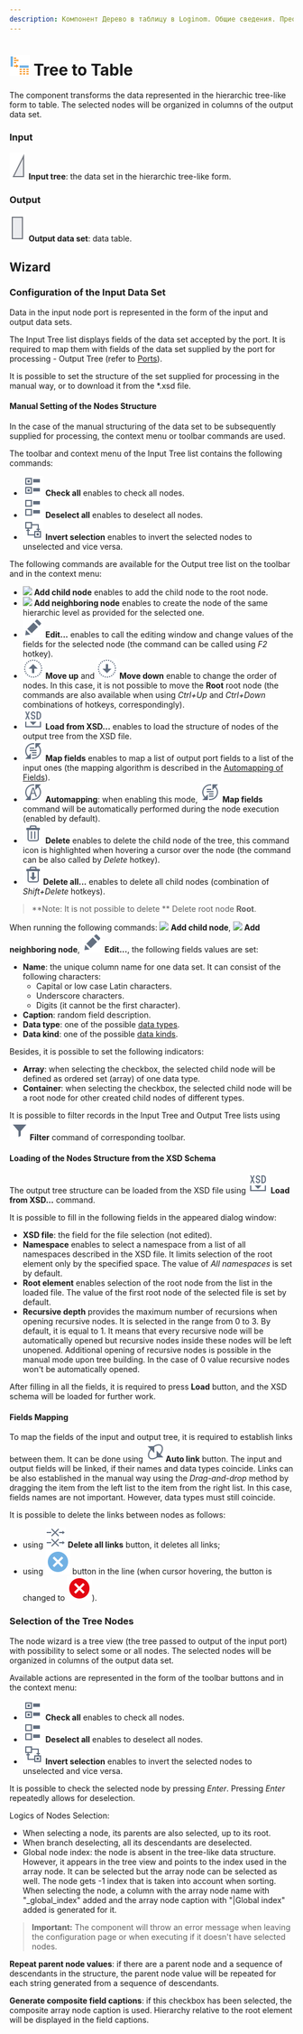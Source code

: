 ```yaml
---
description: Компонент Дерево в таблицу в Loginom. Общие сведения. Преобразование данных, представленных в иерархической (древовидной) форме, в таблицу. Мастер настройки. Признак Массив. Признак Контейнер. Загрузка структуры узлов из XSD схемы.
---
```

# ![](./../../images/icons/components/tree-to-data_default.svg) Tree to Table

The component transforms the data represented in the hierarchic tree-like form to table. The selected nodes will be organized in columns of the output data set.

### Input

![](./../../images/icons/app/node/ports/inputs/tree_inactive.svg) **Input tree**: the data set in the hierarchic tree-like form.

### Output

![](./../../images/icons/app/node/ports/outputs/table_inactive.svg) **Output data set**: data table.

## Wizard

### Configuration of the Input Data Set

Data in the input node port  is represented in the form of the input and output data sets.

The Input Tree list displays fields of the data set accepted by the port. It is required to map them with fields of the data set supplied by the port for processing - Output Tree (refer to [Ports](./../../workflow/ports/README.md)).

It is possible to set the structure of the set supplied for processing in the manual way, or to download it from the *.xsd file.

#### Manual Setting of the Nodes Structure

In the case of the manual structuring of the data set to be subsequently supplied for processing, the context menu or toolbar commands are used.

The toolbar and context menu of the Input Tree list contains the following commands:

* ![](./../../images/icons/common/toolbar-controls/check-all_default.svg) **Check all** enables to check all nodes.
* ![](./../../images/icons/common/toolbar-controls/uncheck-all_default.svg) **Deselect all** enables to deselect all nodes.
* ![](./../../images/icons/common/toolbar-controls/reverse-check_default.svg) **Invert selection** enables to invert the selected nodes to unselected and vice versa.

The following commands are available for the Output tree list on the toolbar and in the context menu:

* ![](./../../images/icons/wizards/datatree/add-child_default.svg) **Add child node** enables to add the child node to the root node.
* ![](./../../images/icons/wizards/datatree/add-neighbor_default.svg) **Add neighboring node** enables to create the node of the same hierarchic level as provided for the selected one.
* ![](./../../images/icons/common/toolbar-controls/edit_default.svg) **Edit...** enables to call the editing window and change values of the fields for the selected node (the command can be called using *F2* hotkey).
* ![](./../../images/icons/common/toolbar-controls/moveup_default.svg) **Move up**  and  ![](./../../images/icons/common/toolbar-controls/movedown_default.svg) **Move down** enable to change the order of nodes. In this case, it is not possible to move the **Root** root node (the commands are also available when using *Ctrl+Up* and *Ctrl+Down* combinations of hotkeys, correspondingly).
* ![](./../../images/icons/common/toolbar-controls/import-from-xsd_default.svg) **Load from XSD...** enables to load the structure of nodes of the output tree from the XSD file.
* ![](./../../images/icons/common/toolbar-controls/sync-columns_default.svg) **Map fields** enables to map a list of output port fields to a list of the input ones (the mapping algorithm is described in the [Automapping of Fields](./../../workflow/ports/automapping-of-fields.md)).
* ![](./../../images/icons/common/toolbar-controls/auto-sync-columns_default.svg) **Automapping**: when enabling this mode, ![](./../../images/icons/common/toolbar-controls/sync-columns_default.svg) **Map fields** command will be automatically performed during the node execution (enabled by default).
* ![](./../../images/icons/common/toolbar-controls/delete_default.svg) **Delete** enables to delete the child node of the tree, this command icon is highlighted when hovering a cursor over the node (the command can be also called by *Delete* hotkey).
* ![](./../../images/icons/common/toolbar-controls/delete-all_default.svg)**Delete all...** enables to delete all child nodes (combination of *Shift+Delete* hotkeys).

> **Note: It is not possible to delete ** Delete root node **Root**.

When running the following commands: ![](./../../images/icons/wizards/datatree/add-child_default.svg)  **Add child node**, ![](./../../images/icons/wizards/datatree/add-neighbor_default.svg) **Add neighboring node**, ![](./../../images/icons/common/toolbar-controls/edit_default.svg) **Edit...**, the following fields values are set:
* **Name**: the unique column name for one data set. It can consist of the following characters:
   * Capital or low case Latin characters.
   * Underscore characters.
   * Digits (it cannot be the first character).
* **Caption**: random field description.
* **Data type**: one of the possible [data types](./../../data/datatype.md).
* **Data kind**: one of the possible [data kinds](./../../data/datakind.md).

Besides, it is possible to set the following indicators:
* **Array**: when selecting the checkbox, the selected child node will be defined as ordered set (array) of one data type.
* **Container**: when selecting the checkbox, the selected child node will be a root node for other created child nodes of different types.

It is possible to filter records in the Input Tree and Output Tree lists using ![](./../../images/icons/common/toolbar-controls/filter_default.svg)**Filter** command of corresponding toolbar.

#### Loading of the Nodes Structure from the XSD Schema

The output tree structure can be loaded from the XSD file using ![](./../../images/icons/common/toolbar-controls/import-from-xsd_default.svg) **Load from XSD...** command.

It is possible to fill in the following fields in the appeared dialog window:

* **XSD file**: the field for the file selection (not edited).
* **Namespace** enables to select a namespace from a list of all namespaces described in the XSD file. It limits selection of the root element only by the specified space. The value of *All namespaces* is set by default.
* **Root element** enables selection of the root node from the list in the loaded file. The value of the first root node of the selected file is set by default.
* **Recursive depth** provides the maximum number of recursions when opening recursive nodes. It is selected in the range from 0 to 3. By default, it is equal to 1. It means that every recursive node will be automatically opened but recursive nodes inside these nodes will be left unopened. Additional opening of recursive nodes is possible in the manual mode upon tree building. In the case of 0 value recursive nodes won't be automatically opened.

After filling in all the fields, it is required to press **Load** button, and the XSD schema will be loaded for further work.

#### Fields Mapping

To map the fields of the input and output tree, it is required to establish links between them. It can be done using ![](./../../images/icons/common/toolbar-controls/auto-connect_default.svg)**Auto link** button. The input and output fields will be linked, if their names and data types coincide.
Links can be also established in the manual way using the *Drag-and-drop* method by dragging the item from the left list to the item from the right list. In this case, fields names are not important. However, data types must still coincide.

It is possible to delete the links between nodes as follows:
* using ![](./../../images/icons/common/toolbar-controls/remove-all-links_default.svg) **Delete all links** button, it deletes all links;
* using ![Delete link](./../../images/icons/link-grid/remove-link_selected.svg) button in the line (when cursor hovering, the button is changed to ![Delete link](./../../images/icons/link-grid/remove-link_hover.svg)).

### Selection of the Tree Nodes

The node wizard is a tree view (the tree passed to output of the input port) with possibility to select some or all nodes. The selected nodes will be organized in columns of the output data set.

Available actions are represented in the form of the toolbar buttons and in the context menu:

* ![](./../../images/icons/common/toolbar-controls/check-all_default.svg) **Check all** enables to check all nodes.
* ![](./../../images/icons/common/toolbar-controls/uncheck-all_default.svg) **Deselect all** enables to deselect all nodes.
* ![](./../../images/icons/common/toolbar-controls/reverse-check_default.svg) **Invert selection** enables to invert the selected nodes to unselected and vice versa.

It is possible to check the selected node by pressing *Enter*. Pressing *Enter* repeatedly allows for deselection.

Logics of Nodes Selection:

* When selecting a node, its parents are also selected, up to its root.
* When branch deselecting, all its descendants are deselected.
* Global node index: the node is absent in the tree-like data structure. However, it appears in the tree view and points to the index used in the array node. It can be selected but the array node can be selected as well.
   The node gets -1 index that is taken into account when sorting.
   When selecting the node, a column with the array node name with "_global_index" added and the array node caption with "|Global index" added is generated for it.

> **Important:** The component will throw an error message when leaving the configuration page or when executing if it doesn't have selected nodes.

**Repeat parent node values**: if there are a parent node and a sequence of descendants in the structure, the parent node value will be repeated for each string generated from a sequence of descendants.

**Generate composite field captions**: if this checkbox has been selected, the composite array node caption is used. Hierarchy relative to the root element will be displayed in the field captions.
